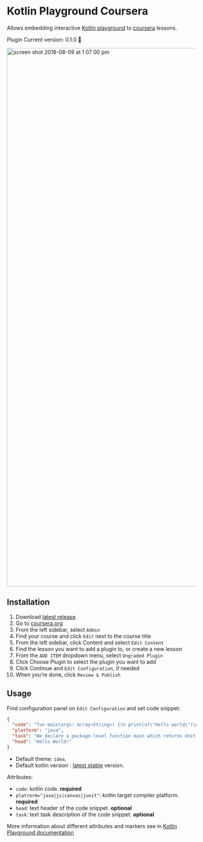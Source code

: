 # Kotlin Playground Coursera 
Allows embedding interactive [Kotlin playground](https://github.com/JetBrains/kotlin-playground) to [coursera](https://www.coursera.org/) lessons.

Plugin Current version: 0.1.0 :tada:

<img width="1425" alt="screen shot 2018-08-09 at 1 07 00 pm" src="https://user-images.githubusercontent.com/10503748/43892659-2b0823bc-9bd5-11e8-989a-40e101a5703a.png">

## Installation

1. Download [latest release](https://github.com/AlexanderPrendota/kotlin-playground-coursera-plugin/releases).
2. Go to [coursera.org](https://www.coursera.org/)
3. From the left sidebar, select `Admin`
4. Find your course and click `Edit` next to the course title
5. From the left sidebar, click Content and select `Edit Content`
6. Find the lesson you want to add a plugin to, or create a new lesson
7. From the `ADD ITEM` dropdown menu, select `Ungraded Plugin`
8. Click Choose Plugin to select the plugin you want to add
9. Click Continue and `Edit Configuration`, if needed
10. When you’re done, click `Review & Publish`

## Usage

Find configuration panel on `Edit Configuration` and set code snippet:

```json
{
  "code": "fun main(args: Array<String>) {\n println(\"Hello world\")\n}",
  "platform": "java",
  "task": "We declare a package-level function main which returns Unit and takes\nan Array of strings as a parameter. Note that semicolons are optional.",
  "head": "Hello World!"
}
```
- Default theme: `idea`.
- Default kotlin version : [latest stable](https://try.kotlinlang.org/kotlinServer?type=getKotlinVersions) version.

Attributes:

- `code`: kotlin code. **required**
- `platrorm="java|js|canvas|junit"`: kotlin target compiler platform. **required**
- `head`: text header of the code snippet. **optional**
- `task`: text task description of the code snippet. **optional**

More information about different attributes and markers see in [Kotlin Playground documentation](https://github.com/JetBrains/kotlin-playground/blob/master/README.md) 